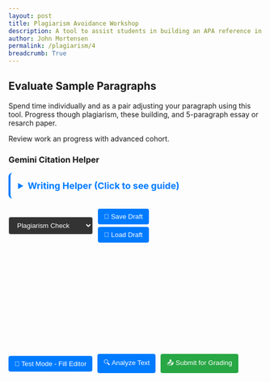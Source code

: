 ```yaml
---
layout: post
title: Plagiarism Avoidance Workshop 
description: A tool to assist students in building an APA reference in citations using AI. 
author: John Mortensen
permalink: /plagiarism/4
breadcrumb: True
---
```


## Evaluate Sample Paragraphs

Spend time individually and as a pair adjusting your paragraph using this tool.  Progress though plagiarism, these building, and 5-paragraph essay or resarch paper.  

Review work an progress with advanced cohort.

### Gemini Citation Helper

<link href="https://cdn.quilljs.com/1.3.7/quill.snow.css" rel="stylesheet">
<script src="https://cdn.quilljs.com/1.3.7/quill.min.js"></script>

<script src="https://cdn.jsdelivr.net/npm/marked/marked.min.js"></script>

<style>
/* Target the output container */
#output {
    /* Ensure long content and formatting is handled correctly */
    padding: 10px;
    /* Allows text to wrap naturally inside the div */
    word-wrap: break-word;
    overflow-wrap: break-word;
}

.controls {
    margin: 10px 0;
    display: flex;
    gap: 10px;
    flex-wrap: wrap;
    align-items: center;
}

.control-group {
    display: flex;
    flex-direction: column;
    gap: 5px;
}

label {
    font-weight: bold;
    font-size: 14px;
}

select {
    padding: 8px 12px;
    border-radius: 4px;
    border: 1px solid #ccc;
    color: white;
    background-color: #333;
}

button {
    padding: 8px 12px;
    border-radius: 4px;
    border: 1px solid #ccc;
    background-color: #007bff;
    color: white;
    border: none;
    cursor: pointer;
}

button:hover {
    background-color: #0056b3;
}

.sample-text {
    display: none;
}

/* File-specific styles only - iridescent styles moved to _sass/open-coding/elements/buttons/iridescent.scss */
</style>

<details style="padding: 15px; border-radius: 8px; margin-bottom: 20px; border-left: 4px solid #007bff;">
  <summary style="cursor: pointer; font-weight: bold; color: #007bff; font-size: 18px;">Writing Helper (Click to see guide)</summary>
  <div style="margin-top: 10px;">
    <p>This writing analysis tool helps you improve your academic writing by providing AI-powered feedback on different aspects of your text.</p>

    <h4>Analysis Modes:</h4>
    <ul>
      <li><strong>Plagiarism Check:</strong> Identifies missing citations and suggests proper APA references</li>
      <li><strong>Thesis Building:</strong> Evaluates thesis clarity, argument structure, and coherence</li>
      <li><strong>5-Paragraph Outline:</strong> Checks essay structure and paragraph organization</li>
      <li><strong>Research Paper:</strong> Assesses academic tone, evidence quality, and scholarly writing</li>
    </ul>
    
    <p><em>Note: Sample texts are provided for each mode to help you explore different types of feedback. You can replace them with your own writing.</em></p>
  </div>
</details>

<div class="controls">
    <div class="control-group">
        <select id="analysisMode">
            <option value="plagiarism">Plagiarism Check</option>
            <option value="thesis">Thesis Building</option>
            <option value="five-paragraph">5-Paragraph Outline</option>
            <option value="research">Research Paper</option>
        </select>
    </div>
    <div class="control-group">
        <button id="saveBtn" class="iridescent flex-1 text-white text-center py-2 rounded-lg font-semibold transition">💾 Save Draft</button>
        <button id="loadBtn" class="iridescent flex-1 text-white text-center py-2 rounded-lg font-semibold transition">📂 Load Draft</button>
    </div>
</div>

<div id="quill-editor" style="height: 200px;"></div>
<div class="controls">
    <button id="test-mode-c4" class="iridescent flex-1 text-white text-center py-2 rounded-lg font-semibold transition">🧪 Test Mode - Fill Editor</button>
    <button id="checkBtn" class="iridescent flex-1 text-white text-center py-2 rounded-lg font-semibold transition">🔍 Analyze Text</button>
    <button id="submitBtn" class="iridescent flex-1 text-white text-center py-2 rounded-lg font-semibold transition" style="background-color: #28a745;" disabled>📤 Submit for Grading</button>
</div>
<div id="status-message" style="margin: 10px 0; padding: 8px; border-radius: 4px; display: none;"></div>
<div id="output"></div>

<!-- Hidden sample texts -->
<div class="sample-text" data-type="plagiarism">
Literature has shaped culture and society through memorable phrases that continue to resonate today. For example, `It was the best of times, it was the worst of times` captures the contrasts of life in a way that still feels relevant. Another famous phrase, `Romeo, Romeo, where art thou`, has been quoted in countless settings as a symbol of love and longing. Likewise, in film and popular culture, lines such as `Frankly Scarlett, I don't give a damn` are recognized across generations.
</div>

<div class="sample-text" data-type="plagiarism">
The concept of artificial intelligence has evolved dramatically since the 1950s. Early pioneers like Alan Turing proposed that machines could think, leading to what we now call the Turing Test. Modern AI systems can process natural language, recognize images, and even create art. As we move forward, questions about AI ethics and human-AI collaboration become increasingly important for society.
</div>

<div class="sample-text" data-type="plagiarism">
Climate change represents one of the most pressing challenges of our time. Scientists worldwide have documented rising global temperatures, melting ice caps, and changing weather patterns. The Paris Agreement brought nations together to address these issues, though implementation remains challenging. Individual actions, while important, must be combined with systemic changes to create meaningful impact.
</div>

<div class="sample-text" data-type="thesis">
Social media has fundamentally changed how people communicate and share information. While it has connected people across the globe and democratized access to information, it has also contributed to the spread of misinformation and created new forms of social anxiety. This paper will examine both the positive and negative impacts of social media on modern society, arguing that regulation and digital literacy education are essential for maximizing benefits while minimizing harm.
</div>

<div class="sample-text" data-type="five-paragraph">
Technology education should be mandatory in all elementary schools. First, students need digital literacy skills to succeed in the modern workforce. Second, early exposure to coding and computational thinking develops problem-solving abilities. Third, technology education helps bridge the digital divide by ensuring all students have equal access to these essential skills. Therefore, investing in technology education at the elementary level is crucial for preparing students for their future careers and creating a more equitable society.
</div>

<div class="sample-text" data-type="research">
Recent studies in cognitive psychology have revealed new insights into how memory formation works in the human brain. Researchers at several universities have used advanced neuroimaging techniques to observe real-time neural activity during learning tasks. Their findings suggest that sleep plays a more crucial role in memory consolidation than previously understood. This research has important implications for educational practices and therapeutic interventions for memory-related disorders.
</div>

<script type="module">
    // Import the new modular API
    import { queryGemini } from '{{ site.baseurl }}/assets/js/api/gemini.js';

    // Analysis prompts for different modes
    const ANALYSIS_PROMPTS = {
        plagiarism: "Please look at this text for correct academic reference, document citations, and make recommendations for each area of concern: ",
        thesis: "Please analyze this text for thesis development. Check for clear thesis statement, supporting arguments, and overall coherence: ",
        "five-paragraph": "Please analyze this text for 5-paragraph essay structure. Check for introduction with thesis, three body paragraphs with supporting details, and conclusion: ",
        research: "Please analyze this text for research paper quality. Check for proper academic tone, evidence-based arguments, and scholarly writing style: "
    };

    document.addEventListener("DOMContentLoaded", function() {
        var quill = new Quill('#quill-editor', {
            theme: 'snow'
        });

        // Load a random sample on page load
        loadRandomSample();

        // Test Mode - Fill editor with sample text
        document.getElementById("test-mode-c4").onclick = function() {
            if (confirm("This will fill the editor with sample text for testing. Continue?")) {
                const sampleText = `
Artificial intelligence is transforming education by providing personalized learning experiences. Many educators are exploring how AI can enhance traditional teaching methods. According to recent research, AI-powered adaptive learning systems can significantly improve student outcomes.

Machine learning algorithms analyze student performance data to identify areas where individual learners need additional support. This technology enables teachers to provide more targeted interventions and customized learning paths.

However, the integration of AI in education also raises important questions about data privacy, algorithmic bias, and the changing role of human instructors. As educational institutions continue to adopt these technologies, it becomes crucial to establish proper guidelines for citation and attribution when using AI-generated content in academic work.

The future of education will likely involve a collaborative approach between human educators and AI systems, working together to create more effective and inclusive learning environments for all students.
`;
                quill.setText(sampleText);
                document.getElementById("submitBtn").disabled = false;
                showStatusMessage("🧪 Test mode: Editor filled with sample text for plagiarism analysis!", "info");
            }
        };

        // Save Draft button
        document.getElementById("saveBtn").onclick = function() {
            const text = quill.getContents(); // Get full Delta format with formatting
            const plainText = quill.getText(); // Get plain text
            const mode = document.getElementById("analysisMode").value;

            const draft = {
                content: text,
                plainText: plainText,
                mode: mode,
                timestamp: new Date().toISOString(),
                id: 'writing-draft-v1' // Version for future compatibility
            };

            try {
                localStorage.setItem('plagiarism-writing-draft', JSON.stringify(draft));
                showStatusMessage("✅ Draft saved successfully!", "success");

                // Enable submit button if there's content
                if (plainText.trim().length > 0) {
                    document.getElementById("submitBtn").disabled = false;
                }
            } catch (error) {
                showStatusMessage("❌ Failed to save draft: " + error.message, "error");
            }
        };

        // Load Draft button
        document.getElementById("loadBtn").onclick = function() {
            try {
                const savedDraft = localStorage.getItem('plagiarism-writing-draft');

                if (savedDraft) {
                    const draft = JSON.parse(savedDraft);

                    // Set the content with formatting
                    quill.setContents(draft.content);

                    // Set the analysis mode
                    document.getElementById("analysisMode").value = draft.mode;

                    // Show success message with timestamp
                    const saveDate = new Date(draft.timestamp).toLocaleString();
                    showStatusMessage(`✅ Draft loaded successfully! (Saved: ${saveDate})`, "success");

                    // Enable submit button if there's content
                    if (draft.plainText && draft.plainText.trim().length > 0) {
                        document.getElementById("submitBtn").disabled = false;
                    }
                } else {
                    showStatusMessage("⚠️ No saved draft found", "warning");
                }
            } catch (error) {
                showStatusMessage("❌ Failed to load draft: " + error.message, "error");
            }
        };

        // Submit button - Move from draft to assessment storage
        document.getElementById("submitBtn").onclick = function() {
            const text = quill.getText().trim();
            const content = quill.getContents();
            const mode = document.getElementById("analysisMode").value;

            if (text.length === 0) {
                showStatusMessage("⚠️ Cannot submit empty text", "warning");
                return;
            }

            try {
                // Create assessment data from current editor content
                const assessmentData = {
                    lesson: 'C4-application_avoidance-workshop',
                    studentWork: {
                        writingContent: text,
                        deltaContent: content, // Full Quill.js Delta format
                        analysisMode: mode,
                        wordCount: text.split(/\s+/).filter(word => word.length > 0).length
                    },
                    timestamp: new Date().toISOString(),
                    completed: true
                };

                // Move from draft storage to instructor assessment storage
                localStorage.setItem('plagiarism-c4-assessment', JSON.stringify(assessmentData));

                // Remove the draft since it's now submitted
                localStorage.removeItem('plagiarism-writing-draft');

                showStatusMessage("🎓 Writing sample submitted for instructor assessment! Draft cleared.", "success");

                // Disable submit button after successful submission
                document.getElementById("submitBtn").disabled = true;
            } catch (error) {
                showStatusMessage("❌ Failed to submit for assessment: " + error.message, "error");
            }
        };

        // Auto-save on content change (optional)
        let autoSaveTimeout;
        quill.on('text-change', function() {
            clearTimeout(autoSaveTimeout);
            autoSaveTimeout = setTimeout(() => {
                // Auto-enable submit button when there's content
                const text = quill.getText().trim();
                document.getElementById("submitBtn").disabled = text.length === 0;
            }, 500);
        });

        // Status message helper function
        function showStatusMessage(message, type) {
            const statusDiv = document.getElementById("status-message");
            statusDiv.textContent = message;
            statusDiv.style.display = "block";

            // Style based on message type
            switch(type) {
                case "success":
                    statusDiv.style.backgroundColor = "#d4edda";
                    statusDiv.style.color = "#155724";
                    statusDiv.style.border = "1px solid #c3e6cb";
                    break;
                case "error":
                    statusDiv.style.backgroundColor = "#f8d7da";
                    statusDiv.style.color = "#721c24";
                    statusDiv.style.border = "1px solid #f5c6cb";
                    break;
                case "warning":
                    statusDiv.style.backgroundColor = "#fff3cd";
                    statusDiv.style.color = "#856404";
                    statusDiv.style.border = "1px solid #ffeaa7";
                    break;
                case "info":
                    statusDiv.style.backgroundColor = "#d1ecf1";
                    statusDiv.style.color = "#0c5460";
                    statusDiv.style.border = "1px solid #bee5eb";
                    break;
            }

            // Auto-hide after 3 seconds
            setTimeout(() => {
                statusDiv.style.display = "none";
            }, 3000);
        }

        // Load a random sample on page load
        loadRandomSample();

        // Analyze Text button
        document.getElementById("checkBtn").onclick = function() {
            const text = quill.getText();
            const mode = document.getElementById("analysisMode").value;
            const outputDiv = document.getElementById("output");

            // Clear previous output and show analyzing message
            outputDiv.textContent = "⏳ Analyzing...";

            const prompt = ANALYSIS_PROMPTS[mode] || ANALYSIS_PROMPTS.plagiarism;

            // Use the new modular API with functional programming style
            queryGemini({
                prompt: prompt,
                text: text
                // parseJSON: false (default) - C4 expects raw text/markdown for analysis
            })
            .then(result => {
                // result is already parsed and validated by the API
                // The API ensures result.success and result.text exist
                const markdown = result.text;

                // Convert the Markdown content into fully styled HTML
                const htmlContent = marked.parse(markdown);

                // Insert the formatted HTML into the output div
                outputDiv.innerHTML = htmlContent;

                // Show success status
                showStatusMessage("✅ Analysis completed successfully!", "success");
            })
            .catch(error => {
                // Clear the analyzing message and show error status
                outputDiv.textContent = "";
                showStatusMessage("⚠️ " + error.message, "error");
            });
        };

        function loadRandomSample() {
            const mode = document.getElementById("analysisMode").value;
            const samples = document.querySelectorAll(`.sample-text[data-type="${mode}"]`);

            if (samples.length === 0) {
                // Fallback to plagiarism samples if mode has no samples
                const fallbackSamples = document.querySelectorAll('.sample-text[data-type="plagiarism"]');
                if (fallbackSamples.length > 0) {
                    const randomIndex = Math.floor(Math.random() * fallbackSamples.length);
                    quill.setText(fallbackSamples[randomIndex].textContent.trim());
                }
                return;
            }

            const randomIndex = Math.floor(Math.random() * samples.length);
            quill.setText(samples[randomIndex].textContent.trim());
        }

        // Update sample when analysis mode changes
        document.getElementById("analysisMode").onchange = function() {
            loadRandomSample();
        };
    });
</script>
